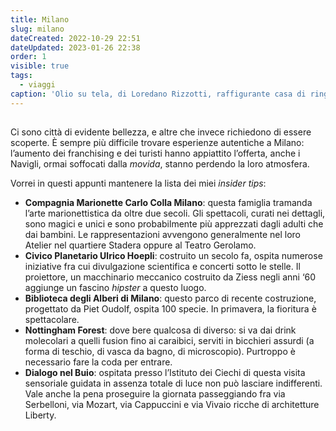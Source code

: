 ```yaml
---
title: Milano
slug: milano
dateCreated: 2022-10-29 22:51
dateUpdated: 2023-01-26 22:38
order: 1
visible: true
tags:
  - viaggi
caption: 'Olio su tela, di Loredano Rizzotti, raffigurante casa di ringhiera'
---
```


##

<span class="newthought">Ci sono città</span> di evidente bellezza, e altre che invece richiedono di essere scoperte. È sempre più difficile trovare esperienze autentiche a Milano: l’aumento dei franchising e dei turisti hanno appiattito l’offerta, anche i Navigli, ormai soffocati dalla _movida_, stanno perdendo la loro atmosfera.

Vorrei in questi appunti mantenere la lista dei miei _insider tips_:

- **Compagnia Marionette Carlo Colla Milano**: questa famiglia tramanda l’arte marionettistica da oltre due secoli. Gli spettacoli, curati nei dettagli, sono magici e unici e sono probabilmente più apprezzati dagli adulti che dai bambini. Le rappresentazioni avvengono generalmente nel loro Atelier nel quartiere Stadera oppure al Teatro Gerolamo.
- **Civico Planetario Ulrico Hoepli**: costruito un secolo fa, ospita numerose iniziative fra cui divulgazione scientifica e concerti sotto le stelle. Il proiettore, un macchinario meccanico costruito da Ziess negli anni ‘60 aggiunge un fascino _hipster_ a questo luogo.
- **Biblioteca degli Alberi di Milano**: questo parco di recente costruzione, progettato da Piet Oudolf, ospita 100 specie. In primavera, la fioritura è spettacolare.
- **Nottingham Forest**: dove bere qualcosa di diverso: si va dai drink molecolari a quelli fusion fino ai caraibici, serviti in bicchieri assurdi (a forma di teschio, di vasca da bagno, di microscopio). Purtroppo è necessario fare la coda per entrare.
- **Dialogo nel Buio**: ospitata presso l’Istituto dei Ciechi di  questa visita sensoriale guidata in assenza totale di luce non può lasciare indifferenti. Vale anche la pena proseguire la giornata passeggiando fra via Serbelloni, via Mozart, via Cappuccini e via Vivaio ricche di architetture Liberty.
